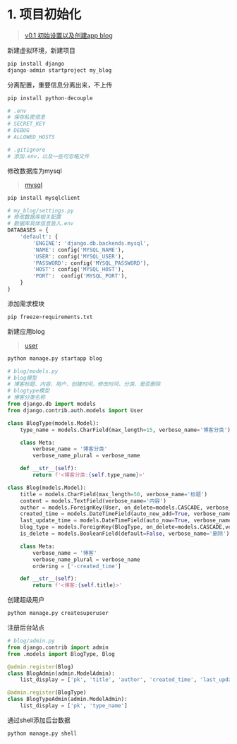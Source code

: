 # 1. 项目初始化

> [v0.1 初始设置以及创建app blog](https://github.com/oldestcrab/my_blog/releases/tag/v0.1)

新建虚拟环境，新建项目

```python
pip install django
django-admin startproject my_blog
```

分离配置，重要信息分离出来，不上传

```python
pip install python-decouple

# .env
# 保存私密信息
# SECRET_KEY
# DEBUG
# ALLOWED_HOSTS

# .gitignore
# 添加.env，以及一些可忽略文件
```

修改数据库为mysql
> [mysql](https://docs.djangoproject.com/en/2.2/ref/databases/#mysql-notes)

```python
pip install mysqlclient

# my_blog/settings.py
# 修改数据库相关配置
# 数据库具体信息放入.env
DATABASES = {
    'default': {
        'ENGINE': 'django.db.backends.mysql',
        'NAME': config('MYSQL_NAME'),
        'USER': config('MYSQL_USER'),
        'PASSWORD': config('MYSQL_PASSWORD'),
        'HOST': config('MYSQL_HOST'),
        'PORT':  config('MYSQL_PORT'),
    }
}
```

添加需求模块

```python
pip freeze>requirements.txt
```

新建应用blog

> [user](https://docs.djangoproject.com/en/2.2/topics/auth/default/)

```python
python manage.py startapp blog

# blog/models.py
# blog模型
# 博客标题、内容、用户、创建时间，修改时间、分类、是否删除
# blogtype模型
# 博客分类名称
from django.db import models
from django.contrib.auth.models import User

class BlogType(models.Model):
    type_name = models.CharField(max_length=15, verbose_name='博客分类')

    class Meta:
        verbose_name = '博客分类'
        verbose_name_plural = verbose_name

    def __str__(self):
        return f'<博客分类:{self.type_name}>'

class Blog(models.Model):
    title = models.CharField(max_length=50, verbose_name='标题')
    content = models.TextField(verbose_name='内容')
    author = models.ForeignKey(User, on_delete=models.CASCADE, verbose_name='作者')
    created_time = models.DateTimeField(auto_now_add=True, verbose_name='发布时间')
    last_update_time = models.DateTimeField(auto_now=True, verbose_name='更新时间')
    blog_type = models.ForeignKey(BlogType, on_delete=models.CASCADE,verbose_name='博客分类')
    is_delete = models.BooleanField(default=False, verbose_name='删除')

    class Meta:
        verbose_name = '博客'
        verbose_name_plural = verbose_name
        ordering = ['-created_time']

    def __str__(self):
        return f'<博客:{self.title}>'
```

创建超级用户

```python
python manage.py createsuperuser
```

注册后台站点

```python
# blog/admin.py
from django.contrib import admin
from .models import BlogType, Blog

@admin.register(Blog)
class BlogAdmin(admin.ModelAdmin):
    list_display = ['pk', 'title', 'author', 'created_time', 'last_update_time', 'blog_type', 'is_delete', ]

@admin.register(BlogType)
class BlogTypeAdmin(admin.ModelAdmin):
    list_display = ['pk', 'type_name']
```

通过shell添加后台数据

```python
python manage.py shell
```
